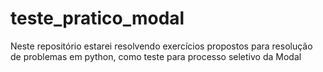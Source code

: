 # teste_pratico_modal
Neste repositório estarei resolvendo exercícios propostos para resolução de problemas em python, como teste para processo seletivo da Modal 
